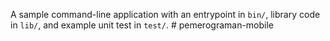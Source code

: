 A sample command-line application with an entrypoint in `bin/`, library code
in `lib/`, and example unit test in `test/`.
#   p e m e r o g r a m a n - m o b i l e  
 